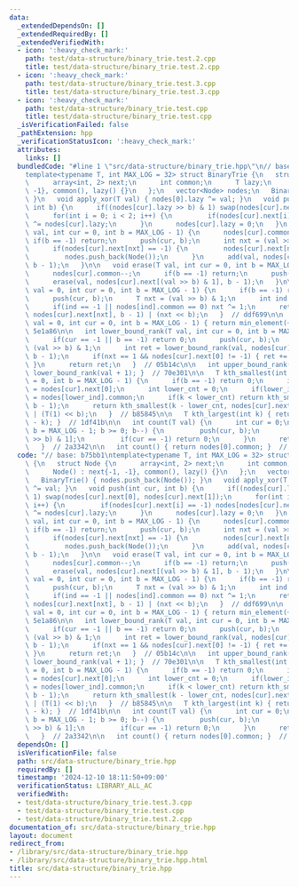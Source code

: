 ```yaml
---
data:
  _extendedDependsOn: []
  _extendedRequiredBy: []
  _extendedVerifiedWith:
  - icon: ':heavy_check_mark:'
    path: test/data-structure/binary_trie.test.2.cpp
    title: test/data-structure/binary_trie.test.2.cpp
  - icon: ':heavy_check_mark:'
    path: test/data-structure/binary_trie.test.3.cpp
    title: test/data-structure/binary_trie.test.3.cpp
  - icon: ':heavy_check_mark:'
    path: test/data-structure/binary_trie.test.cpp
    title: test/data-structure/binary_trie.test.cpp
  _isVerificationFailed: false
  _pathExtension: hpp
  _verificationStatusIcon: ':heavy_check_mark:'
  attributes:
    links: []
  bundledCode: "#line 1 \"src/data-structure/binary_trie.hpp\"\n// base: b75bb1\n\
    template<typename T, int MAX_LOG = 32> struct BinaryTrie {\n   struct Node {\n\
    \      array<int, 2> next;\n      int common;\n      T lazy;\n      Node() : next{-1,\
    \ -1}, common(), lazy() {}\n   };\n   vector<Node> nodes;\n   BinaryTrie() { nodes.push_back(Node());\
    \ }\n   void apply_xor(T val) { nodes[0].lazy ^= val; }\n   void push(int cur,\
    \ int b) {\n      if((nodes[cur].lazy >> b) & 1) swap(nodes[cur].next[0], nodes[cur].next[1]);\n\
    \      for(int i = 0; i < 2; i++) {\n         if(nodes[cur].next[i] == -1) nodes[nodes[cur].next[i]].lazy\
    \ ^= nodes[cur].lazy;\n      }\n      nodes[cur].lazy = 0;\n   }\n   void add(T\
    \ val, int cur = 0, int b = MAX_LOG - 1) {\n      nodes[cur].common++;\n     \
    \ if(b == -1) return;\n      push(cur, b);\n      int nxt = (val >> (T)b) & (T)1;\n\
    \      if(nodes[cur].next[nxt] == -1) {\n         nodes[cur].next[nxt] = size(nodes);\n\
    \         nodes.push_back(Node());\n      }\n      add(val, nodes[cur].next[nxt],\
    \ b - 1);\n   }\n\n   void erase(T val, int cur = 0, int b = MAX_LOG - 1) {\n\
    \      nodes[cur].common--;\n      if(b == -1) return;\n      push(cur, b);\n\
    \      erase(val, nodes[cur].next[(val >> b) & 1], b - 1);\n   }\n\n   T min_element(T\
    \ val = 0, int cur = 0, int b = MAX_LOG - 1) {\n      if(b == -1) return 0;\n\
    \      push(cur, b);\n      T nxt = (val >> b) & 1;\n      int ind = nodes[cur].next[nxt];\n\
    \      if(ind == -1 || nodes[ind].common == 0) nxt ^= 1;\n      return min_element(val,\
    \ nodes[cur].next[nxt], b - 1) | (nxt << b);\n   }  // ddf699\n\n   T max_element(T\
    \ val = 0, int cur = 0, int b = MAX_LOG - 1) { return min_element(~val); }  //\
    \ 5e1a86\n\n   int lower_bound_rank(T val, int cur = 0, int b = MAX_LOG - 1) {\n\
    \      if(cur == -1 || b == -1) return 0;\n      push(cur, b);\n      T nxt =\
    \ (val >> b) & 1;\n      int ret = lower_bound_rank(val, nodes[cur].next[nxt],\
    \ b - 1);\n      if(nxt == 1 && nodes[cur].next[0] != -1) { ret += nodes[nodes[cur].next[0]].common;\
    \ }\n      return ret;\n   }  // 05b14c\n\n   int upper_bound_rank(T val) { return\
    \ lower_bound_rank(val + 1); }  // 70e301\n\n   T kth_smallest(int k, int cur\
    \ = 0, int b = MAX_LOG - 1) {\n      if(b == -1) return 0;\n      int lower_ind\
    \ = nodes[cur].next[0];\n      int lower_cnt = 0;\n      if(lower_ind != -1) lower_cnt\
    \ = nodes[lower_ind].common;\n      if(k < lower_cnt) return kth_smallest(k, nodes[cur].next[0],\
    \ b - 1);\n      return kth_smallest(k - lower_cnt, nodes[cur].next[1], b - 1)\
    \ | (T(1) << b);\n   }  // b85845\n\n   T kth_largest(int k) { return kth_smallest(nodes[0].common\
    \ - k); }  // 1df41b\n\n   int count(T val) {\n      int cur = 0;\n      for(int\
    \ b = MAX_LOG - 1; b >= 0; b--) {\n         push(cur, b);\n         cur = nodes[cur].next[(val\
    \ >> b) & 1];\n         if(cur == -1) return 0;\n      }\n      return nodes[cur].common;\n\
    \   }  // 2a3342\n\n   int count() { return nodes[0].common; }  // 210f0e\n};\n"
  code: "// base: b75bb1\ntemplate<typename T, int MAX_LOG = 32> struct BinaryTrie\
    \ {\n   struct Node {\n      array<int, 2> next;\n      int common;\n      T lazy;\n\
    \      Node() : next{-1, -1}, common(), lazy() {}\n   };\n   vector<Node> nodes;\n\
    \   BinaryTrie() { nodes.push_back(Node()); }\n   void apply_xor(T val) { nodes[0].lazy\
    \ ^= val; }\n   void push(int cur, int b) {\n      if((nodes[cur].lazy >> b) &\
    \ 1) swap(nodes[cur].next[0], nodes[cur].next[1]);\n      for(int i = 0; i < 2;\
    \ i++) {\n         if(nodes[cur].next[i] == -1) nodes[nodes[cur].next[i]].lazy\
    \ ^= nodes[cur].lazy;\n      }\n      nodes[cur].lazy = 0;\n   }\n   void add(T\
    \ val, int cur = 0, int b = MAX_LOG - 1) {\n      nodes[cur].common++;\n     \
    \ if(b == -1) return;\n      push(cur, b);\n      int nxt = (val >> (T)b) & (T)1;\n\
    \      if(nodes[cur].next[nxt] == -1) {\n         nodes[cur].next[nxt] = size(nodes);\n\
    \         nodes.push_back(Node());\n      }\n      add(val, nodes[cur].next[nxt],\
    \ b - 1);\n   }\n\n   void erase(T val, int cur = 0, int b = MAX_LOG - 1) {\n\
    \      nodes[cur].common--;\n      if(b == -1) return;\n      push(cur, b);\n\
    \      erase(val, nodes[cur].next[(val >> b) & 1], b - 1);\n   }\n\n   T min_element(T\
    \ val = 0, int cur = 0, int b = MAX_LOG - 1) {\n      if(b == -1) return 0;\n\
    \      push(cur, b);\n      T nxt = (val >> b) & 1;\n      int ind = nodes[cur].next[nxt];\n\
    \      if(ind == -1 || nodes[ind].common == 0) nxt ^= 1;\n      return min_element(val,\
    \ nodes[cur].next[nxt], b - 1) | (nxt << b);\n   }  // ddf699\n\n   T max_element(T\
    \ val = 0, int cur = 0, int b = MAX_LOG - 1) { return min_element(~val); }  //\
    \ 5e1a86\n\n   int lower_bound_rank(T val, int cur = 0, int b = MAX_LOG - 1) {\n\
    \      if(cur == -1 || b == -1) return 0;\n      push(cur, b);\n      T nxt =\
    \ (val >> b) & 1;\n      int ret = lower_bound_rank(val, nodes[cur].next[nxt],\
    \ b - 1);\n      if(nxt == 1 && nodes[cur].next[0] != -1) { ret += nodes[nodes[cur].next[0]].common;\
    \ }\n      return ret;\n   }  // 05b14c\n\n   int upper_bound_rank(T val) { return\
    \ lower_bound_rank(val + 1); }  // 70e301\n\n   T kth_smallest(int k, int cur\
    \ = 0, int b = MAX_LOG - 1) {\n      if(b == -1) return 0;\n      int lower_ind\
    \ = nodes[cur].next[0];\n      int lower_cnt = 0;\n      if(lower_ind != -1) lower_cnt\
    \ = nodes[lower_ind].common;\n      if(k < lower_cnt) return kth_smallest(k, nodes[cur].next[0],\
    \ b - 1);\n      return kth_smallest(k - lower_cnt, nodes[cur].next[1], b - 1)\
    \ | (T(1) << b);\n   }  // b85845\n\n   T kth_largest(int k) { return kth_smallest(nodes[0].common\
    \ - k); }  // 1df41b\n\n   int count(T val) {\n      int cur = 0;\n      for(int\
    \ b = MAX_LOG - 1; b >= 0; b--) {\n         push(cur, b);\n         cur = nodes[cur].next[(val\
    \ >> b) & 1];\n         if(cur == -1) return 0;\n      }\n      return nodes[cur].common;\n\
    \   }  // 2a3342\n\n   int count() { return nodes[0].common; }  // 210f0e\n};"
  dependsOn: []
  isVerificationFile: false
  path: src/data-structure/binary_trie.hpp
  requiredBy: []
  timestamp: '2024-12-10 18:11:50+09:00'
  verificationStatus: LIBRARY_ALL_AC
  verifiedWith:
  - test/data-structure/binary_trie.test.3.cpp
  - test/data-structure/binary_trie.test.cpp
  - test/data-structure/binary_trie.test.2.cpp
documentation_of: src/data-structure/binary_trie.hpp
layout: document
redirect_from:
- /library/src/data-structure/binary_trie.hpp
- /library/src/data-structure/binary_trie.hpp.html
title: src/data-structure/binary_trie.hpp
---
```

